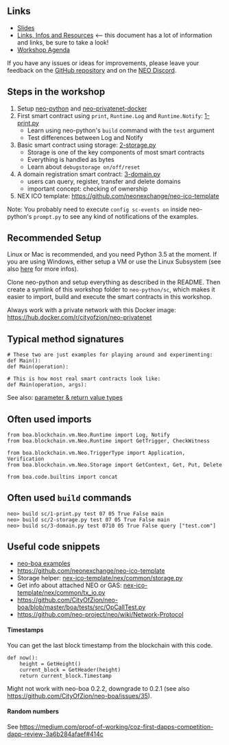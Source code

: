 ## Links

* [Slides](https://goo.gl/3zve4E)
* [Links, Infos and Resources](https://goo.gl/SRw1nd) <-- this document has a lot of information and links, be sure to take a look!
* [Workshop Agenda](https://github.com/CityOfZion/python-smart-contract-workshop/blob/master/Workshop-Agenda.md)

If you have any issues or ideas for improvements, please leave your feedback on the [GitHub repository](https://github.com/CityOfZion/python-smart-contract-workshop) and on the [NEO Discord](https://discord.gg/R8v48YA).


## Steps in the workshop

1. Setup [neo-python](https://github.com/CityOfZion/neo-python) and [neo-privatenet-docker](https://hub.docker.com/r/cityofzion/neo-privatenet)
2. First smart contract using `print`, `Runtime.Log` and `Runtime.Notify`: [1-print.py](https://github.com/CityOfZion/python-smart-contract-workshop/blob/master/1-print.py)
   * Learn using neo-python's `build` command with the `test` argument
   * Test differences between Log and Notify
3. Basic smart contract using storage: [2-storage.py](https://github.com/CityOfZion/python-smart-contract-workshop/blob/master/2-storage.py)
   * Storage is one of the key components of most smart contracts
   * Everything is handled as bytes
   * Learn about `debugstorage on/off/reset`
4. A domain registration smart contract: [3-domain.py](https://github.com/CityOfZion/python-smart-contract-workshop/blob/master/3-domain.py)
   * users can query, register, transfer and delete domains
   * important concept: checking of ownership
5. NEX ICO template: https://github.com/neonexchange/neo-ico-template

Note: You probably need to execute `config sc-events on` inside neo-python's `prompt.py` to see any kind of notifications of the examples.

## Recommended Setup

Linux or Mac is recommended, and you need Python 3.5 at the moment. If you are using Windows, either setup a VM or use the Linux Subsystem (see also [here](https://medium.com/@gubanotorious/installing-and-running-neo-python-on-windows-10-284fb518b213) for more infos).

Clone neo-python and setup everything as described in the README. Then create a symlink of this workshop folder to `neo-python/sc`, which makes it easier to import, build and execute the smart contracts in this workshop.

Always work with a private network with this Docker image: https://hub.docker.com/r/cityofzion/neo-privatenet


## Typical method signatures

    # These two are just examples for playing around and experimenting:
    def Main():
    def Main(operation):

    # This is how most real smart contracts look like:
    def Main(operation, args):

See also: [parameter & return value types](https://github.com/neo-project/docs/blob/master/en-us/sc/tutorial/Parameter.md)

## Often used imports

    from boa.blockchain.vm.Neo.Runtime import Log, Notify
    from boa.blockchain.vm.Neo.Runtime import GetTrigger, CheckWitness

    from boa.blockchain.vm.Neo.TriggerType import Application, Verification
    from boa.blockchain.vm.Neo.Storage import GetContext, Get, Put, Delete

    from boa.code.builtins import concat


## Often used `build` commands

    neo> build sc/1-print.py test 07 05 True False main
    neo> build sc/2-storage.py test 07 05 True False main
    neo> build sc/3-domain.py test 0710 05 True False query ["test.com"]


## Useful code snippets

* [neo-boa examples](https://github.com/CityOfZion/neo-boa/tree/master/boa/tests/src)
* https://github.com/neonexchange/neo-ico-template
* Storage helper: [nex-ico-template/nex/common/storage.py](https://github.com/neonexchange/neo-ico-template/blob/master/nex/common/storage.py)
* Get info about attached NEO or GAS: [nex-ico-template/nex/common/tx_io.py](https://github.com/neonexchange/neo-ico-template/blob/master/nex/common/txio.py)
* https://github.com/CityOfZion/neo-boa/blob/master/boa/tests/src/OpCallTest.py
* https://github.com/neo-project/neo/wiki/Network-Protocol


#### Timestamps

You can get the last block timestamp from the blockchain with this code.

    def now():
        height = GetHeight()
        current_block = GetHeader(height)
        return current_block.Timestamp

Might not work with neo-boa 0.2.2, downgrade to 0.2.1 (see also https://github.com/CityOfZion/neo-boa/issues/35).


#### Random numbers

See https://medium.com/proof-of-working/coz-first-dapps-competition-dapp-review-3a6b284afaef#414c
